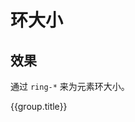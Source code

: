 # 环大小

## 效果

通过 `ring-*` 来为元素环大小。

<Example class="col gap-6">
  <div v-for="group in rings" :key="group.name || group.title">
    <div v-if="group.title" class="mb-3 font-bold">{{group.title}}</div>
    <div class="row flex-wrap gap-8">
      <StyleTile
          v-for="item in group.items"
          :key="item.name"
          tileClass="border border ring ring-primary rounded h-8 w-32"
          labelClass="font-mono text-sm"
          :title="false"
          :hint="false"
          :label="true"
          v-bind="{...item}"
      />
    </div>
  </div>
</Example>

<script setup>
    const rings = [
        {
            name: 'default',
            items: [
                {name: 'ring-0'},
                {name: 'ring', hint: "默认"},
                {name: 'ring-2'},
                {name: 'ring-3'},
                {name: 'ring-4'},
                {name: 'ring-8'},
            ],
        }
    ];
</script>
